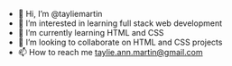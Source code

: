 - 👋 Hi, I’m @tayliemartin
- 👀 I’m interested in learning full stack web development
- 🌱 I’m currently learning HTML and CSS 
- 💞️ I’m looking to collaborate on HTML and CSS projects
- 📫 How to reach me taylie.ann.martin@gmail.com

<!---
tayliemartin/tayliemartin is a ✨ special ✨ repository because its `README.md` (this file) appears on your GitHub profile.
You can click the Preview link to take a look at your changes.
--->
